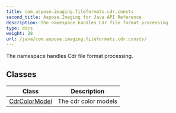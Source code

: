 ```yaml
---
title: com.aspose.imaging.fileformats.cdr.consts
second_title: Aspose.Imaging for Java API Reference
description: The namespace handles Cdr file format processing.
type: docs
weight: 28
url: /java/com.aspose.imaging.fileformats.cdr.consts/
---
```


The namespace handles Cdr file format processing.


## Classes

| Class | Description |
| --- | --- |
| [CdrColorModel](../com.aspose.imaging.fileformats.cdr.consts/cdrcolormodel) | The cdr color models |
